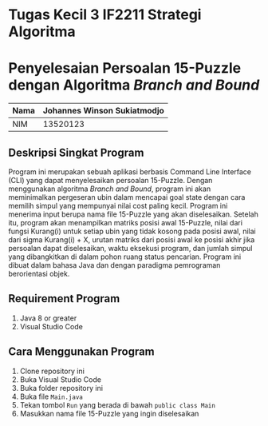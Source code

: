 # Tugas Kecil 3 IF2211 Strategi Algoritma
# Penyelesaian Persoalan 15-Puzzle dengan Algoritma _Branch and Bound_

| Nama | Johannes Winson Sukiatmodjo |
| ---- | --------------------------- |
| NIM  | 13520123                    |

## Deskripsi Singkat Program
Program ini merupakan sebuah aplikasi berbasis Command Line Interface (CLI) yang dapat menyelesaikan persoalan 15-Puzzle. Dengan menggunakan algoritma _Branch and Bound_, program ini akan meminimalkan pergeseran ubin dalam mencapai goal state dengan cara memilih simpul yang mempunyai nilai cost paling kecil. Program ini menerima input berupa nama file 15-Puzzle yang akan diselesaikan. Setelah itu, program akan menampilkan matriks posisi awal 15-Puzzle, nilai dari fungsi Kurang(i) untuk setiap ubin yang tidak kosong pada posisi awal, nilai dari sigma Kurang(i) + X, urutan matriks dari posisi awal ke posisi akhir jika persoalan dapat diselesaikan, waktu eksekusi program, dan jumlah simpul yang dibangkitkan di dalam pohon ruang status pencarian. Program ini dibuat dalam bahasa Java dan dengan paradigma pemrograman berorientasi objek.

## Requirement Program
1. Java 8 or greater
2. Visual Studio Code

## Cara Menggunakan Program
1. Clone repository ini
2. Buka Visual Studio Code
3. Buka folder repository ini
4. Buka file `Main.java`
5. Tekan tombol `Run` yang berada di bawah `public class Main`
6. Masukkan nama file 15-Puzzle yang ingin diselesaikan